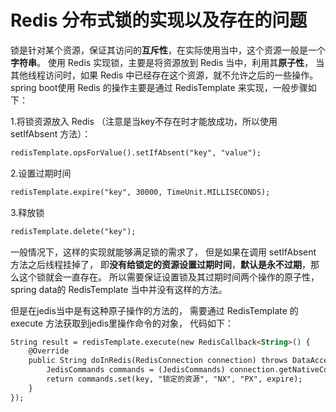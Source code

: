 # Redis 分布式锁的实现以及存在的问题
锁是针对某个资源，保证其访问的**互斥性**，在实际使用当中，这个资源一般是一个**字符串**。
使用 Redis 实现锁，主要是将资源放到 Redis 当中，利用其**原子性**，
当其他线程访问时，如果 Redis 中已经存在这个资源，就不允许之后的一些操作。
spring boot使用 Redis 的操作主要是通过 RedisTemplate 来实现，一般步骤如下：

1.将锁资源放入 Redis （注意是当key不存在时才能放成功，所以使用 setIfAbsent 方法）：
```markdown
redisTemplate.opsForValue().setIfAbsent("key", "value");
```
2.设置过期时间
```markdown
redisTemplate.expire("key", 30000, TimeUnit.MILLISECONDS);
```
3.释放锁
```markdown
redisTemplate.delete("key");
```
一般情况下，这样的实现就能够满足锁的需求了，
但是如果在调用 setIfAbsent 方法之后线程挂掉了，
即**没有给锁定的资源设置过期时间**，**默认是永不过期**，那么这个锁就会一直存在。
所以需要保证设置锁及其过期时间两个操作的原子性，spring data的 RedisTemplate 当中并没有这样的方法。

但是在jedis当中是有这种原子操作的方法的，
需要通过 RedisTemplate 的 execute 方法获取到jedis里操作命令的对象，
代码如下：
```markdown
String result = redisTemplate.execute(new RedisCallback<String>() {
    @Override
    public String doInRedis(RedisConnection connection) throws DataAccessException {
        JedisCommands commands = (JedisCommands) connection.getNativeConnection();
        return commands.set(key, "锁定的资源", "NX", "PX", expire);
    }
});
```







